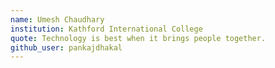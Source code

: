 ```yaml
---
name: Umesh Chaudhary
institution: Kathford International College
quote: Technology is best when it brings people together.
github_user: pankajdhakal
---
```

